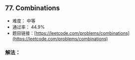 ## 77. Combinations


- 难度： 中等
- 通过率： 44.9%
- 题目链接：[https://leetcode.com/problems/combinations](https://leetcode.com/problems/combinations)



### 解法：